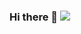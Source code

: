 ### Hi there 👋 ![](https://komarev.com/ghpvc/?username=taolaolatao&color=blueviolet)

<!--
**taolaolatao/taolaolatao** is a ✨ _special_ ✨ repository because its `README.md` (this file) appears on your GitHub profile.
https://github.com/antonkomarev/github-profile-views-counter
Here are some ideas to get you started: &label=PROFILE+VIEWS &style=flat

- 🔭 I’m currently working on ...
- 🌱 I’m currently learning ...
- 👯 I’m looking to collaborate on ...
- 🤔 I’m looking for help with ...
- 💬 Ask me about ...
- 📫 How to reach me: ...
- 😄 Pronouns: ...
- ⚡ Fun fact: ...
-->
